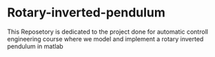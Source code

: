# Rotary-inverted-pendulum
This Reposetory is dedicated to the project done for automatic controll engineering course where we model and implement a rotary inverted pendulum in matlab

